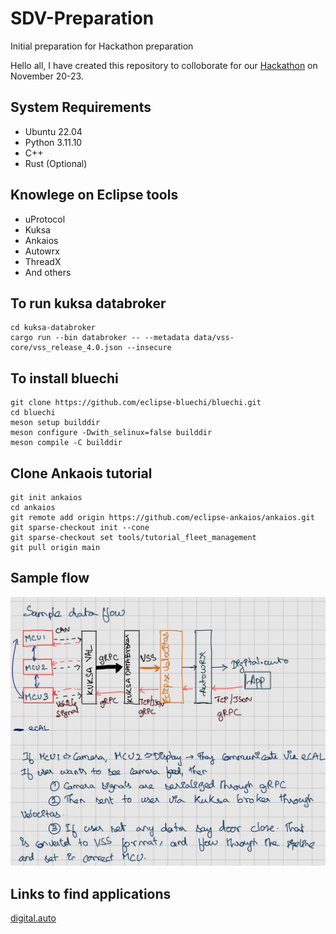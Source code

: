 # SDV-Preparation
Initial preparation for Hackathon preparation

Hello all, I have created this repository to colloborate for our [Hackathon](https://www.eclipse-foundation.events/event/EclipseSDVHackathon/summary) on November 20-23.

## System Requirements
- Ubuntu 22.04
- Python 3.11.10
- C++
- Rust (Optional)

## Knowlege on Eclipse tools
- uProtocol
- Kuksa
- Ankaios
- Autowrx
- ThreadX
- And others

## To run kuksa databroker

```
cd kuksa-databroker
cargo run --bin databroker -- --metadata data/vss-core/vss_release_4.0.json --insecure
```

## To install bluechi
```
git clone https://github.com/eclipse-bluechi/bluechi.git
cd bluechi
meson setup builddir
meson configure -Dwith_selinux=false builddir
meson compile -C builddir
```

## Clone Ankaois tutorial 
```
git init ankaios
cd ankaios
git remote add origin https://github.com/eclipse-ankaios/ankaios.git
git sparse-checkout init --cone
git sparse-checkout set tools/tutorial_fleet_management
git pull origin main
```

## Sample flow
![flow](/src/flow.jpeg)
## Links to find applications
[digital.auto](https://www.digital.auto/use-cases)


